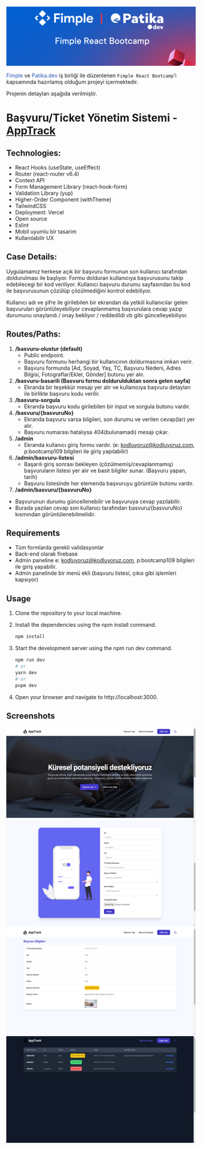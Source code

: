 ![Banner Resim](/src/assets/react.png)

<span style="color: #2a57b8">Fimple</span> ve <span style="color: #2a57b8">Patika.dev</span> iş birliği ile düzenlenen `Fimple React Bootcamp`'i kapsamında hazırlamış olduğum projeyi içermektedir.

Projenin detayları aşağıda verilmiştir.

# **Başvuru/Ticket Yönetim Sistemi** - [AppTrack](https://application-tracking-system-pi.vercel.app/)

## **Technologies:**

- React Hooks (useState, useEffect)
- Router (react-router v6.4)
- Context API
- Form Management Library (react-hook-form)
- Validation Library (yup)
- Higher-Order Component (withTheme)
- TailwindCSS
- Deployment: Vercel
- Open source
- Eslint
- Mobil uyumlu bir tasarim
- Kullanılabilir UX

## **Case Details:**

Uygulamamız herkese açık bir başvuru formunun son kullanıcı tarafından doldurulması ile başlıyor. Formu dolduran kullanıcıya başvurusunu takip edebilecegi bir kod veriliyor. Kullanıcı başvuru durumu sayfasından bu kod ile başvurusunun çözülüp çözülmediğini kontrol edebiliyor.

Kullanıcı adı ve şifre ile girilebilen bir ekrandan da yetkili kullanıcılar gelen başvuruları görüntüleyebiliyor cevaplanmamış başvurulara cevap yazıp durumunu onaylandı / onay bekliyor / reddedildi vb gibi güncelleyebiliyor.

## **Routes/Paths:**

1. **/basvuru-olustur (default)**
   - Public endpoint.
   - Başvuru formunu herhangi bir kullanıcının doldurmasına imkan verir.
   - Başvuru formunda [Ad, Soyad, Yaş, TC, Başvuru Nedeni, Adres Bilgisi, Fotograflar/Ekler, Gönder] butonu yer alır.
2. **/basvuru-basarili (Basvuru formu doldurulduktan sonra gelen sayfa)**
   - Ekranda bir teşekkür mesajı yer alır ve kullanıcıya başvuru detayları ile birlikte başvuru kodu verilir.
3. **/basvuru-sorgula**
   - Ekranda başvuru kodu girilebilen bir input ve sorgula butonu vardır.
4. **/basvuru/{basvuruNo}**
   - Ekranda başvuru varsa bilgileri, son durumu ve verilen cevap(lar) yer alır.
   - Başvuru numarası hatalıysa 404(bulunamadı) mesajı çıkar.
5. **/admin**
   - Ekranda kullanıcı giriş formu vardır. (e: kodluyoruz@kodluyoruz.com, p:bootcamp109 bilgileri ile giriş yapılabilir)
6. **/admin/basvuru-listesi**
   - Başarılı giriş sonrası bekleyen (çözülmemiş/cevaplanmamış) başvuruların listesi yer alır ve basit bilgiler sunar. (Başvuru yapan, tarih)
   - Başvuru listesinde her elemenda başvuruyu görüntüle butonu vardır.
7. **/admin/basvuru/{basvuruNo}**

- Başvurunun durumu güncellenebilir ve başvuruya cevap yazılabilir.
- Burada yazılan cevap son kullanıcı tarafından basvuru/{basvuruNo} kısmından görüntülenebilmelidir.

## **Requirements**

- Tüm formlarda gerekli validasyonlar
- Back-end olarak firebase
- Admin paneline e: kodluyoruz@kodluyoruz.com, p:bootcamp109 bilgileri ile giriş yapabilir.
- Admin panelinde bir menü ekli (başvuru listesi, çıkıs gibi işlemleri kapsıyor)

## **Usage**

1. Clone the repository to your local machine.
2. Install the dependencies using the npm install command.

   ```bash
   npm install
   ```

3. Start the development server using the npm run dev command.

   ```bash
   npm run dev
   # or
   yarn dev
   # or
   pnpm dev
   ```

4. Open your browser and navigate to http://localhost:3000.

## Screenshots

![screenshot-1](/src/assets/screenshot-1.png)
![screenshot-2](/src/assets/screenshot-2.png)
![screenshot-3](/src/assets/screenshot-3.png)
![screenshot-4](/src/assets/screenshot-4.png)

